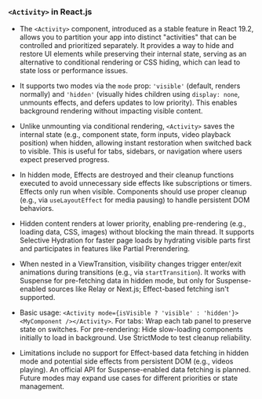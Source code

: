 ### `<Activity>` in React.js

-  The `<Activity>` component, introduced as a stable feature in React 19.2, allows you to partition your app into distinct "activities" that can be controlled and prioritized separately. It provides a way to hide and restore UI elements while preserving their internal state, serving as an alternative to conditional rendering or CSS hiding, which can lead to state loss or performance issues.

- It supports two modes via the `mode` prop: `'visible'` (default, renders normally) and `'hidden'` (visually hides children using `display: none`, unmounts effects, and defers updates to low priority). This enables background rendering without impacting visible content.

- Unlike unmounting via conditional rendering, `<Activity>` saves the internal state (e.g., component state, form inputs, video playback position) when hidden, allowing instant restoration when switched back to visible. This is useful for tabs, sidebars, or navigation where users expect preserved progress.

- In hidden mode, Effects are destroyed and their cleanup functions executed to avoid unnecessary side effects like subscriptions or timers. Effects only run when visible. Components should use proper cleanup (e.g., via `useLayoutEffect` for media pausing) to handle persistent DOM behaviors.

- Hidden content renders at lower priority, enabling pre-rendering (e.g., loading data, CSS, images) without blocking the main thread. It supports Selective Hydration for faster page loads by hydrating visible parts first and participates in features like Partial Prerendering.

- When nested in a ViewTransition, visibility changes trigger enter/exit animations during transitions (e.g., via `startTransition`). It works with Suspense for pre-fetching data in hidden mode, but only for Suspense-enabled sources like Relay or Next.js; Effect-based fetching isn't supported.

- Basic usage: `<Activity mode={isVisible ? 'visible' : 'hidden'}><MyComponent /></Activity>`. For tabs: Wrap each tab panel to preserve state on switches. For pre-rendering: Hide slow-loading components initially to load in background. Use StrictMode to test cleanup reliability.

- Limitations include no support for Effect-based data fetching in hidden mode and potential side effects from persistent DOM (e.g., videos playing). An official API for Suspense-enabled data fetching is planned. Future modes may expand use cases for different priorities or state management.